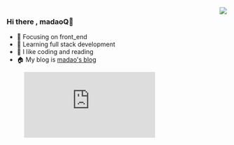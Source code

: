 <img align="right" src="https://github-readme-stats.vercel.app/api?username=madaoQ&show_icons=true&theme=ambient_gradient&count_private=true" />

### Hi there , madaoQ👋

- :orange_book: Focusing on front_end
- :orange_book: Learning full stack development
- :sparkling_heart: I like coding and reading
- :house: My blog is [madao's blog](http://madaoq.top)

<figure><embed src="https://wakatime.com/share/@b088d6e5-4cfc-4917-acdb-69d5f525bc29/54ade6e9-ad59-47c2-a8d4-6f8e4286a0d5.svg"></embed></figure>
